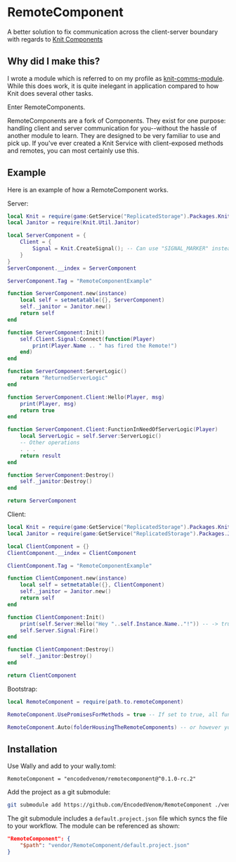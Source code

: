 # RemoteComponent

A better solution to fix communication across the client-server boundary with regards to [Knit Components](https://github.com/Sleitnick/Knit/)

## Why did I make this?

I wrote a module which is referred to on my profile as [knit-comms-module](https://github.com/EncodedVenom/knit-comms-module). While this does work, it is quite inelegant in application compared to how Knit does several other tasks.

Enter RemoteComponents.

RemoteComponents are a fork of Components. They exist for one purpose: handling client and server communication for you--without the hassle of another module to learn. They are designed to be very familiar to use and pick up. If you've ever created a Knit Service with client-exposed methods and remotes, you can most certainly use this.

## Example

Here is an example of how a RemoteComponent works.

Server:
```lua
local Knit = require(game:GetService("ReplicatedStorage").Packages.Knit)
local Janitor = require(Knit.Util.Janitor)

local ServerComponent = {
    Client = {
        Signal = Knit.CreateSignal(); -- Can use "SIGNAL_MARKER" instead, but it's advised to use this method.
    }
}
ServerComponent.__index = ServerComponent

ServerComponent.Tag = "RemoteComponentExample"

function ServerComponent.new(instance)
    local self = setmetatable({}, ServerComponent)
    self._janitor = Janitor.new()
    return self
end

function ServerComponent:Init()
    self.Client.Signal:Connect(function(Player)
        print(Player.Name .. " has fired the Remote!")
    end)
end

function ServerComponent:ServerLogic()
    return "ReturnedServerLogic"
end

function ServerComponent.Client:Hello(Player, msg)
    print(Player, msg)
    return true
end

function ServerComponent.Client:FunctionInNeedOfServerLogic(Player)
    local ServerLogic = self.Server:ServerLogic()
    -- Other operations
    . . .
    return result
end

function ServerComponent:Destroy()
    self._janitor:Destroy()
end

return ServerComponent
```

Client:
```lua
local Knit = require(game:GetService("ReplicatedStorage").Packages.Knit)
local Janitor = require(game:GetService("ReplicatedStorage").Packages.Janitor)

local ClientComponent = {}
ClientComponent.__index = ClientComponent

ClientComponent.Tag = "RemoteComponentExample"

function ClientComponent.new(instance)
    local self = setmetatable({}, ClientComponent)
    self._janitor = Janitor.new()
    return self
end

function ClientComponent:Init()
    print(self.Server:Hello("Hey "..self.Instance.Name.."!")) -- -> true
    self.Server.Signal:Fire()
end

function ClientComponent:Destroy()
    self._janitor:Destroy()
end

return ClientComponent
```

Bootstrap:
```lua
local RemoteComponent = require(path.to.remoteComponent)

RemoteComponent.UsePromisesForMethods = true -- If set to true, all functions turn into promises. Will not create promisified versions of functions.

RemoteComponent.Auto(folderHousingTheRemoteComponents) -- or however you want to set this up.
```

## Installation

Use Wally and add to your wally.toml:
```
RemoteComponent = "encodedvenom/remotecomponent@^0.1.0-rc.2"
```

Add the project as a git submodule:
```bash
git submodule add https://github.com/EncodedVenom/RemoteComponent ./vendor/RemoteComponent
```

The git submodule includes a `default.project.json` file which syncs the file to your workflow. The module can be referenced as shown:

```json
"RemoteComponent": {
    "$path": "vendor/RemoteComponent/default.project.json"
}
```
